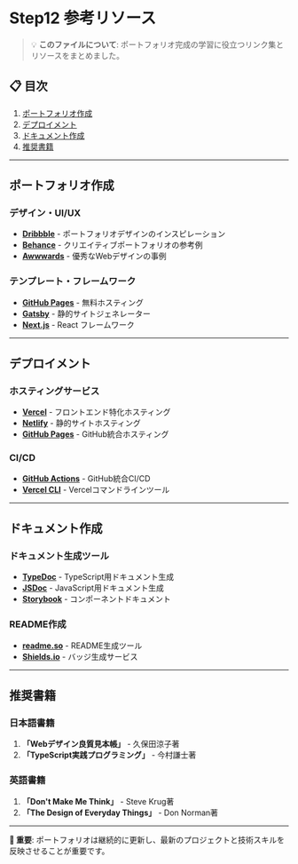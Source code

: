 # Step12 参考リソース

> 💡 **このファイルについて**: ポートフォリオ完成の学習に役立つリンク集とリソースをまとめました。

## 📋 目次
1. [ポートフォリオ作成](#ポートフォリオ作成)
2. [デプロイメント](#デプロイメント)
3. [ドキュメント作成](#ドキュメント作成)
4. [推奨書籍](#推奨書籍)

---

## ポートフォリオ作成

### デザイン・UI/UX
- **[Dribbble](https://dribbble.com/tags/portfolio)** - ポートフォリオデザインのインスピレーション
- **[Behance](https://www.behance.net/)** - クリエイティブポートフォリオの参考例
- **[Awwwards](https://www.awwwards.com/)** - 優秀なWebデザインの事例

### テンプレート・フレームワーク
- **[GitHub Pages](https://pages.github.com/)** - 無料ホスティング
- **[Gatsby](https://www.gatsbyjs.com/)** - 静的サイトジェネレーター
- **[Next.js](https://nextjs.org/)** - React フレームワーク

---

## デプロイメント

### ホスティングサービス
- **[Vercel](https://vercel.com/)** - フロントエンド特化ホスティング
- **[Netlify](https://www.netlify.com/)** - 静的サイトホスティング
- **[GitHub Pages](https://pages.github.com/)** - GitHub統合ホスティング

### CI/CD
- **[GitHub Actions](https://github.com/features/actions)** - GitHub統合CI/CD
- **[Vercel CLI](https://vercel.com/docs/cli)** - Vercelコマンドラインツール

---

## ドキュメント作成

### ドキュメント生成ツール
- **[TypeDoc](https://typedoc.org/)** - TypeScript用ドキュメント生成
- **[JSDoc](https://jsdoc.app/)** - JavaScript用ドキュメント生成
- **[Storybook](https://storybook.js.org/)** - コンポーネントドキュメント

### README作成
- **[readme.so](https://readme.so/)** - README生成ツール
- **[Shields.io](https://shields.io/)** - バッジ生成サービス

---

## 推奨書籍

### 日本語書籍
1. **「Webデザイン良質見本帳」** - 久保田涼子著
2. **「TypeScript実践プログラミング」** - 今村謙士著

### 英語書籍
1. **「Don't Make Me Think」** - Steve Krug著
2. **「The Design of Everyday Things」** - Don Norman著

---

**🌟 重要**: ポートフォリオは継続的に更新し、最新のプロジェクトと技術スキルを反映させることが重要です。